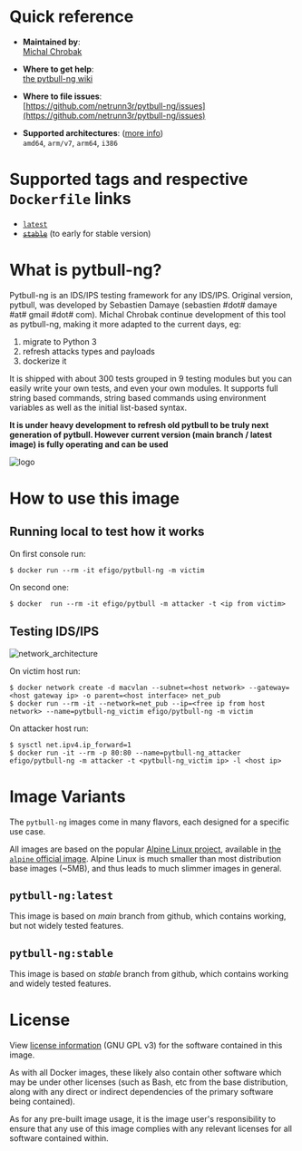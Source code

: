 # Quick reference

-	**Maintained by**:  
	[Michal Chrobak](https://github.com/netrunn3r/pytbull-ng)

-	**Where to get help**:  
	[the pytbull-ng wiki](https://github.com/netrunn3r/pytbull-ng/wiki)

-	**Where to file issues**:  
	[https://github.com/netrunn3r/pytbull-ng/issues](https://github.com/netrunn3r/pytbull-ng/issues)

-	**Supported architectures**: ([more info](https://github.com/docker-library/official-images#architectures-other-than-amd64))  
	`amd64`, `arm/v7`, `arm64`, `i386`

# Supported tags and respective `Dockerfile` links

-	[`latest`]()
-	~~[`stable`]()~~ (to early for stable version)

# What is pytbull-ng?

Pytbull-ng is an IDS/IPS testing framework for any IDS/IPS.
Original version, pytbull, was developed by Sebastien Damaye (sebastien #dot# damaye #at# gmail #dot# com). Michal Chrobak continue development of this tool as pytbull-ng, making it more adapted to the current days, eg:
1. migrate to Python 3
2. refresh attacks types and payloads
3. dockerize it

It is shipped with about 300 tests grouped in 9 testing modules but you can easily write your own tests, and even your own modules. It supports full string based commands, string based commands using environment variables as well as the initial list-based syntax.

**It is under heavy development to refresh old pytbull to be truly next generation of pytbull. However current version (main branch / latest image) is fully operating and can be used**

![logo](https://raw.githubusercontent.com/netrunn3r/pytbull-ng/main/img/pytbull.png)

# How to use this image

## Running local to test how it works
On first console run:

```console
$ docker run --rm -it efigo/pytbull-ng -m victim
```

On second one:

```console
$ docker  run --rm -it efigo/pytbull -m attacker -t <ip from victim>
```

## Testing IDS/IPS
![network_architecture](https://raw.githubusercontent.com/netrunn3r/pytbull-ng/main/img/pytbull_arch.png)

On victim host run:

```console
$ docker network create -d macvlan --subnet=<host network> --gateway=<host gateway ip> -o parent=<host interface> net_pub
$ docker run --rm -it --network=net_pub --ip=<free ip from host network> --name=pytbull-ng_victim efigo/pytbull-ng -m victim
```

On attacker host run:

```console
$ sysctl net.ipv4.ip_forward=1
$ docker run -it --rm -p 80:80 --name=pytbull-ng_attacker efigo/pytbull-ng -m attacker -t <pytbull-ng_victim ip> -l <host ip>
```


# Image Variants

The `pytbull-ng` images come in many flavors, each designed for a specific use case.

All images are based on the popular [Alpine Linux project](https://alpinelinux.org), available in [the `alpine` official image](https://hub.docker.com/_/alpine). Alpine Linux is much smaller than most distribution base images (~5MB), and thus leads to much slimmer images in general.

## `pytbull-ng:latest`

This image is based on *main* branch from github, which contains working, but not widely tested features.

## `pytbull-ng:stable`

This image is based on *stable* branch from github, which contains working and widely tested features.

# License

View [license information](https://github.com/netrunn3r/pytbull-ng/LICENSE.md) (GNU GPL v3) for the software contained in this image.

As with all Docker images, these likely also contain other software which may be under other licenses (such as Bash, etc from the base distribution, along with any direct or indirect dependencies of the primary software being contained).

As for any pre-built image usage, it is the image user's responsibility to ensure that any use of this image complies with any relevant licenses for all software contained within.
